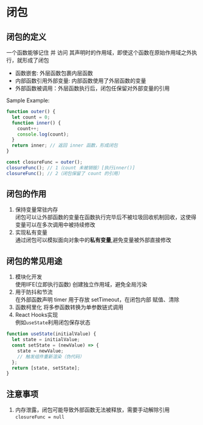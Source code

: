 # 闭包

## 闭包的定义
一个函数能够记住 并 访问 其声明时的作用域，即使这个函数在原始作用域之外执行，就形成了闭包

- 函数嵌套: 外层函数包裹内层函数
- 内部函数引用外部变量: 内部函数使用了外层函数的变量
- 外部函数被调用：外层函数执行后，闭包任保留对外部变量的引用

Sample Example:
```js
function outer() {
  let count = 0;
  function inner() {
    count++;
    console.log(count);
  }
  return inner; // 返回 inner 函数，形成闭包
}

const closureFunc = outer();
closureFunc(); // 1（count 未被销毁）[执行inner()]
closureFunc(); // 2（闭包保留了 count 的引用）
```

## 闭包的作用
1. 保持变量常驻内存  
闭包可以让外部函数的变量在函数执行完毕后不被垃圾回收机制回收，这使得变量可以在多次调用中被持续修改
2. 实现私有变量  
通过闭包可以模拟面向对象中的**私有变量**,避免变量被外部直接修改

## 闭包的常见用途
1. 模块化开发  
使用IIFE(立即执行函数) 创建独立作用域，避免全局污染
2. 用于防抖和节流  
在外部函数声明 timer 用于存放 setTimeout，在闭包内部 赋值、清除
3. 函数柯里化 
将多参函数转换为单参数链式调用  
4. React Hooks实现  
例如`useState`利用闭包保存状态
```js
function useState(initialValue) {
  let state = initialValue;
  const setState = (newValue) => {
    state = newValue;
    // 触发组件重新渲染（伪代码）
  };
  return [state, setState];
}
```

## 注意事项
1. 内存泄露，闭包可能导致外部函数无法被释放，需要手动解除引用     
`closureFunc = null`


 